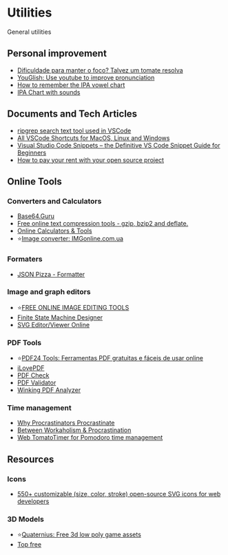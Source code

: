 # Utilities
General utilities

## Personal improvement
- [Dificuldade para manter o foco? Talvez um tomate resolva](https://drgarcia1986.wordpress.com/2013/03/22/dificuldade-para-manter-o-foco-talvez-um-tomate-resolva/)
- [YouGlish: Use youtube to improve pronunciation](https://youglish.com/)
- [How to remember the IPA vowel chart](https://allthingslinguistic.com/post/67308552090/how-to-remember-the-ipa-vowel-chart)
- [IPA Chart with sounds](https://web.uvic.ca/ling/resources/ipa/charts/IPAlab/IPAlab.htm)

## Documents and Tech Articles
- [ripgrep search text tool used in VSCode](https://blog.burntsushi.net/ripgrep/)
- [All VSCode Shortcuts for MacOS, Linux and Windows](https://vscode-shortcuts.com/)
- [Visual Studio Code Snippets – the Definitive VS Code Snippet Guide for Beginners](https://www.freecodecamp.org/news/definitive-guide-to-snippets-visual-studio-code/)
- [How to pay your rent with your open source project](https://plausible.io/blog/open-source-funding)

## Online Tools
### Converters and Calculators
- [Base64.Guru](https://base64.guru/converter/encode/hex)
- [Free online text compression tools - gzip, bzip2 and deflate.](http://txtwizard.net)
- [Online Calculators & Tools](https://www.rapidtables.com/)
- :star:[Image converter: IMGonline.com.ua](https://www.imgonline.com.ua/eng/)

### Formaters
- [JSON Pizza - Formatter](https://json.pizza/)

### Image and graph editors
- :star:[FREE ONLINE IMAGE EDITING TOOLS](https://imageonline.co/)
- [Finite State Machine Designer](http://madebyevan.com/fsm/)
- [SVG Editor/Viewer Online](https://www.freecodeformat.com/svg-editor.php)

### PDF Tools
- :star:[PDF24 Tools: Ferramentas PDF gratuitas e fáceis de usar online](https://tools.pdf24.org/pt/)
- [iLovePDF](https://www.ilovepdf.com/pt)
- [PDF Check](http://pdf-analyser.edpsciences.org/check)
- [PDF Validator](https://www.pdf-online.com/osa/validate.aspx)
- [Winking PDF Analyzer](https://www.winking.be/en/products/pdfanalyzer)

### Time management
- [Why Procrastinators Procrastinate](https://waitbutwhy.com/2013/10/why-procrastinators-procrastinate.html)
- [Between Workaholism & Procrastination](https://www.jamalx31.com/post/between-workaholism-procrastination)
- [Web TomatoTimer for Pomodoro time management](https://tomato-timer.com/)

## Resources

### Icons
- [550+ customizable (size, color, stroke) open-source SVG icons for web developers](https://tablericons.com/)

### 3D Models
- :star:[Quaternius: Free 3d low poly game assets](http://quaternius.com/assets.html)
- [Top free](https://itch.io/game-assets/free/tag-low-poly)





